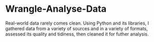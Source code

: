 # Wrangle-Analyse-Data
Real-world data rarely comes clean. Using Python and its libraries, I gathered data from a variety of sources and in a variety of formats, assessed its quality and tidiness, then cleaned it for futher analysis.
